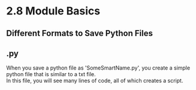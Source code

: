# 2.8 Module Basics  
## Different Formats to Save Python Files  
## .py
When you save a python file as 'SomeSmartName.py', you create a simple python file that is similar to a txt file.  
In this file, you will see many lines of code, all of which creates a script. 
